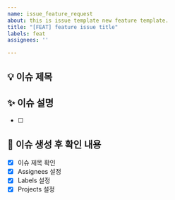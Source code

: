 ```yaml
---
name: issue_feature_request
about: this is issue template new feature template.
title: "[FEAT] feature issue title"
labels: feat
assignees: ''

---
```


## 💡 이슈 제목


## ✨ 이슈 설명
- [ ] 

## 🎯 이슈 생성 후 확인 내용
- [x] 이슈 제목 확인 
- [x] Assignees 설정 
- [x] Labels 설정 
- [x] Projects 설정
